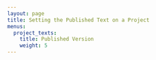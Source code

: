 ```yaml
---
layout: page
title: Setting the Published Text on a Project
menus: 
  project_texts:
    title: Published Version
    weight: 5
---
```

